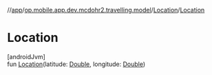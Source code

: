 //[app](../../../index.md)/[op.mobile.app.dev.mcdohr2.travelling.model](../index.md)/[Location](index.md)/[Location](-location.md)

# Location

[androidJvm]\
fun [Location](-location.md)(latitude: [Double](https://kotlinlang.org/api/latest/jvm/stdlib/kotlin/-double/index.html), longitude: [Double](https://kotlinlang.org/api/latest/jvm/stdlib/kotlin/-double/index.html))
